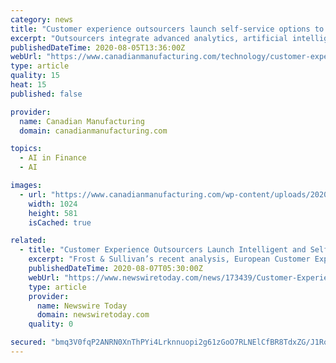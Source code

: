 ```yaml
---
category: news
title: "Customer experience outsourcers launch self-service options to improve business outcomes"
excerpt: "Outsourcers integrate advanced analytics, artificial intelligence, and machine learning to improve the customer journey and agent experience"
publishedDateTime: 2020-08-05T13:36:00Z
webUrl: "https://www.canadianmanufacturing.com/technology/customer-experience-outsourcers-launch-self-service-options-to-improve-business-outcomes-258418/"
type: article
quality: 15
heat: 15
published: false

provider:
  name: Canadian Manufacturing
  domain: canadianmanufacturing.com

topics:
  - AI in Finance
  - AI

images:
  - url: "https://www.canadianmanufacturing.com/wp-content/uploads/2020/08/Frost_Sullivan_Customer_Experience-1024x581.jpg"
    width: 1024
    height: 581
    isCached: true

related:
  - title: "Customer Experience Outsourcers Launch Intelligent and Self-service Options to Improve Business Outcomes in Europe Finds Frost & Sullivan"
    excerpt: "Frost & Sullivan’s recent analysis, European Customer Experience Outsourcing Services Market, 2020, reveals that outsourcers are increasingly relying on advanced technologies to"
    publishedDateTime: 2020-08-07T05:30:00Z
    webUrl: "https://www.newswiretoday.com/news/173439/Customer-Experience-Outsourcers-Launch-Intelligent-and-Self-service-Options-to-Improve-Business-Outcomes-in-Europe-Finds-Frost-and-Sullivan/"
    type: article
    provider:
      name: Newswire Today
      domain: newswiretoday.com
    quality: 0

secured: "bmq3V0fqP2ANRN0XnThPYi4Lrknnuopi2g61zGoO7RLNElCfBR8TdxZG/J1Rotem6DcjgoQggSwNd4yiuWQgFmPOH5cs/rJ65Wab0U98oCGIAwz5CDM6So5wSGp+ZSL1zgP5FPIwPXLhb3DnmZiZV3LvMZFDsR/+KA2rihCPS2215xy+xAPazs6QneKZ6JsbD5yQHCFbCuoKuipttBoovwpVMwhNM6FZinOUqHnAlU4X31Q5ufRp8rLwhlp/9H/wv6HEN+w7sMjrNgzbVo7Rt4kHH5IvV4NBPDJ7xIwpwiSSaSd/JvwrmeKGJ1OMj/lzLnIUqw35NHwH5ohOkWdgBQ==;BZSRy7BKgStC5G2X4ts9cw=="
---
```


